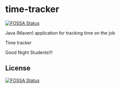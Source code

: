 # time-tracker
[![FOSSA Status](https://app.fossa.com/api/projects/git%2Bgithub.com%2FSumanCBNIT%2Ftime-tracker.svg?type=shield)](https://app.fossa.com/projects/git%2Bgithub.com%2FSumanCBNIT%2Ftime-tracker?ref=badge_shield)

Java (Maven) application for tracking time on the job

Time tracker

Good Night Students!!!


## License
[![FOSSA Status](https://app.fossa.com/api/projects/git%2Bgithub.com%2FSumanCBNIT%2Ftime-tracker.svg?type=large)](https://app.fossa.com/projects/git%2Bgithub.com%2FSumanCBNIT%2Ftime-tracker?ref=badge_large)